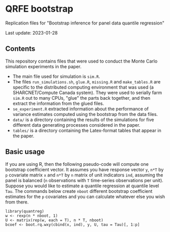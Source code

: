 # QRFE bootstrap

Replication files for "Bootstrap inference for panel data quantile regression"

Last update: 2023-01-28

## Contents

This repository contains files that were used to conduct the Monte Carlo
simulation experiments in the paper.

- The main file used for simulation is `sim.R`.
- The files `run_simulations.sh`, `glue.R`, `missing.R` and `make_tables.R` are
  specific to the distributed computing environment that was used (a
  SHARCNET/Compute Canada system).  They were used to serially farm `sim.R` out
  to many CPUs, "glue" the parts back together, and then extract the information
  from the glued files.
- `se_experiment.R` extracted information about the performance of variance
  estimates computed using the bootstrap from the data files.
- `data/` is a directory containing the results of the simulations for five
  different data generating processes considered in the paper.
- `tables/` is a directory containing the Latex-format tables that appear in the
  paper.

## Basic usage

If you are using R, then the following pseudo-code will compute one bootstrap
coefficient vector.  It assumes you have response vector `y`, `n*T` by `p`
covariate matrix `x` and `n*T` by `n` matrix of unit indicators `ind`, assuming
the panel is balanced (`n` observations with `T` time-series observations per
unit).  Suppose you would like to estimate a quantile regression at quantile
level `Tau`.  The commands below create `nboot` different bootstrap coefficient
estimates for the `p` covariates and you can calculate whatever else you wish
from there.

```
library(quantreg)
w <- rexp(n * nboot, 1)
U <- matrix(rep(w, each = T), n * T, nboot)
bcoef <- boot.rq.wxy(cbind(x, ind), y, U, tau = Tau)[, 1:p]
```
